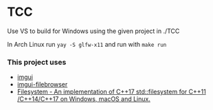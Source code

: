 # TCC

Use VS to build for Windows using the given project in ./TCC

In Arch Linux run `yay -S glfw-x11` and run with `make run`

### This project uses
* [imgui](https://github.com/ocornut/imgui)
* [imgui-filebrowser](https://github.com/AirGuanZ/imgui-filebrowser)
* [Filesystem - An implementation of C++17 std::filesystem for C++11 /C++14/C++17 on Windows, macOS and Linux.](https://github.com/gulrak/filesystem)
